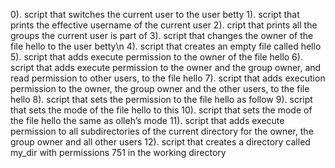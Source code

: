 0). script that switches the current user to the user betty
1). script that prints the effective username of the current user
2). cript that prints all the groups the current user is part of
3). script that changes the owner of the file hello to the user betty\n
4). script that creates an empty file called hello
5). script that adds execute permission to the owner of the file hello
6). script that adds execute permission to the owner and the group owner, and read permission to other users, to the file hello
7). script that adds execution permission to the owner, the group owner and the other users, to the file hello
8). script that sets the permission to the file hello as follow
9).  script that sets the mode of the file hello to this
10). script that sets the mode of the file hello the same as olleh’s mode
11). script that adds execute permission to all subdirectories of the current directory for the owner, the group owner and all other users
12). script that creates a directory called my_dir with permissions 751 in the working directory
